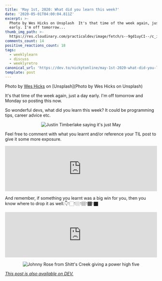 ```yaml
---
title: 'May 1st, 2020: What did you learn this week?'
date: '2020-05-01T04:00:04.811Z'
excerpt: >-
  Photo by Wes Hicks on Unsplash  It's that time of the week again, just a day
  early. I'm off tomorrow...
thumb_img_path: >-
  https://res.cloudinary.com/practicaldev/image/fetch/s--9gd1uyCI--/c_imagga_scale,f_auto,fl_progressive,h_420,q_auto,w_1000/https://res.cloudinary.com/practicaldev/image/fetch/s--S_Vs942S--/c_imagga_scale%2Cf_auto%2Cfl_progressive%2Ch_420%2Cq_auto%2Cw_1000/https://dev-to-uploads.s3.amazonaws.com/i/reh35kbnip2qi6itqp82.jpg
comments_count: 14
positive_reactions_count: 18
tags:
  - weeklylearn
  - discuss
  - weeklyretro
canonical_url: 'https://dev.to/nickytonline/may-1st-2020-what-did-you-learn-this-week-448d'
template: post
---
```

Photo by [Wes Hicks](https://unsplash.com/@sickhews?utm_source=unsplash&utm_medium=referral&utm_content=creditCopyText) on [Unsplash](Photo by Wes Hicks on Unsplash)

It's that time of the week again, just a day early. I'm off tomorrow and Monday so posting this now.

So wonderful devs, what did you learn this week? It could be programming tips, career advice etc.

<center>

![Justin Timberlake saying it's just May](https://media.giphy.com/media/l3V0zeekyJuwYOE0M/giphy.gif)

</center>

Feel free to comment with what you learnt and/or reference your TIL post to give it some more exposure.


<iframe class="liquidTag" src="https://dev.to/embed/tag?args=todayilearned" style="border: 0; width: 100%;"></iframe>


And remember, if something you learnt was a big win for you, then you know where to drop it as well.👇👇🏻👇🏼👇🏽👇🏾👇🏿


<iframe class="liquidTag" src="https://dev.to/embed/link?args=https%3A%2F%2Fdev.to%2Fjess%2Fwhat-was-your-win-this-week-4j3b" style="border: 0; width: 100%;"></iframe>


<center>

![Johnny Rose from Shitt's Creek giving a power high five](https://media.giphy.com/media/4QFAH0qZ0LQnIwVYKT/giphy.gif)

</center>

*[This post is also available on DEV.](https://dev.to/nickytonline/may-1st-2020-what-did-you-learn-this-week-448d)*


<script>
const parent = document.getElementsByTagName('head')[0];
const script = document.createElement('script');
script.type = 'text/javascript';
script.src = 'https://cdnjs.cloudflare.com/ajax/libs/iframe-resizer/4.1.1/iframeResizer.min.js';
script.charset = 'utf-8';
script.onload = function() {
    window.iFrameResize({}, '.liquidTag');
};
parent.appendChild(script);
</script>    
